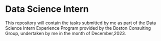# Data Science Intern 
This repository will contain the tasks submitted by me as part of the Data Science Intern Experience Program provided by the Boston Consulting Group, undertaken by me in the month of December,2023.
